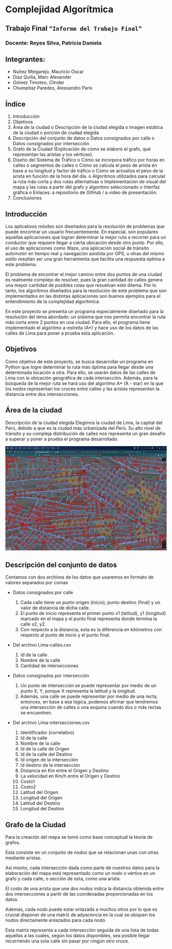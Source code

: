# Complejidad Algorítmica

## Trabajo Final `“Informe del Trabajo Final”`

### **Docente:** Reyes Silva, Patricia Daniela

## Integrantes:

- Nuñez Melgarejo, Mauricio Oscar
- Diaz Quilia, Marc Alexander
- Gómez Timoteo, Clinder
- Chumpitaz Paredes, Alessandro Paris

## Índice

1. Introducción
2. Objetivos
3. Área de la ciudad
   o Descripción de la ciudad elegida
   o Imagen estática de la ciudad o porción de ciudad elegida
4. Descripción del conjunto de datos
   o Datos consignados por calle
   o Datos consignados por intersección
5. Grafo de la Ciudad
   (Explicación de cómo se elaboró el grafo, qué representan las aristas y los vértices).
6. Diseño del Sistema de Tráfico
   o Cómo se incorpora tráfico por horas en calles o segmentos de calles
   o Cómo se calcula el peso de arista en base a su longitud y factor de tráfico
   o Cómo se actualiza el peso de la arista en función de la hora del día.
   o Algoritmos utilizados para calcular la ruta más corta y dos rutas alternativas
   o Implementación de visual del mapa y las rutas a partir del grafo y algoritmo seleccionado
   o Interfaz gráfica
   o Enlaces: a repositorio de GitHub / a video de presentación.
7. Conclusiones

## Introducción

Los aplicativos móviles son diseñados para la resolución de problemas que puede encontrar un usuario frecuentemente. En especial, son populares aquellas aplicaciones que logran determinar la mejor ruta a recorrer para un conductor que requiere llegar a cierta ubicación desde otro punto. Por ello, el uso de aplicaciones como Waze, una aplicación social de tránsito automotor en tiempo real y navegación asistida por GPS, u otras del mismo estilo resultan ser una gran herramienta que facilita una respuesta óptima a este problema.

El problema de encontrar el mejor camino entre dos puntos de una ciudad es realmente complejo de resolver, pues la gran cantidad de calles genera una mayor cantidad de posibles rutas que resuelvan este dilema. Por lo tanto, los algoritmos diseñados para la resolución de este problema que son implementados en las distintas aplicaciones son buenos ejemplos para el entendimiento de la complejidad algorítmica.

En este proyecto se presenta un programa especialmente diseñado para la resolución del tema abordado: un sistema que nos permita encontrar la ruta más corta entre 2 puntos en una ciudad. Para ello, el programa tiene implementado el algoritmo a-estrella (A\*) y hace uso de los datos de las calles de Lima para poner a prueba esta aplicación.

## Objetivos

Como objetivo de este proyecto, se busca desarrollar un programa en Python que logre determinar la ruta más óptima para llegar desde una determinada locación a otra. Para ello, se usarán datos de las calles de Lima con la ubicación geográfica de cada intersección. Además, para la búsqueda de la mejor ruta se hará uso del algoritmo A\* (A - star) en la que los nodos representan los cruces entre calles y las aristas representan la distancia entre dos intersecciones.

## Área de la ciudad

Descripción de la ciudad elegida
Elegimos la ciudad de Lima, la capital del Perú, debido a que es la ciudad más urbanizada del Perú. Su alto nivel de tránsito y su compleja distribución de calles nos representa un gran desafío a superar y poner a prueba el programa desarrollado.

![Imagen estática de la ciudad o porción de ciudad elegida](static/img/lima.jpeg)

## Descripción del conjunto de datos

Contamos con dos archivos de los datos que usaremos en formato de valores separados por comas

- Datos consignados por calle

  1. Cada calle tiene un punto origen (inicio), punto destino (final) y un valor de distancia de dicha calle.
  2. El punto de inicio representa el primer punto x1 (latitud), y1 (longitud) marcado en el mapa y el punto final representa donde termina la calle x2, y2.
  3. Con respecto a la distancia, esta es la diferencia en kilómetros con respecto al punto de inicio y el punto final.

- Del archivo Lima-calles.csv

  1. Id de la calle
  2. Nombre de la calle
  3. Cantidad de intersecciones

- Datos consignados por intersección

  1. Un punto de intersección se puede representar por medio de un punto X, Y, porque X representa la latitud y la longitud.
  2. Además, una calle se puede representar por medio de una recta, entonces, en base a esa lógica, podemos afirmar que tendremos una intersección de calles o una esquina cuando dos o más rectas se encuentren.

- Del archivo Lima-intersecciones.csv

  1. Identificador (correlativo)
  2. Id de la calle
  3. Nombre de la calle
  4. Id de la calle de Origen
  5. Id de la calle del Destino
  6. Id origen de la intersección
  7. Id destino de la intersección
  8. Distancia en Km entre el Origen y Destino
  9. La velocidad en Km/h entre el Origen y Destino
  10. Costo1
  11. Costo2
  12. Latitud del Origen
  13. Longitud del Origen
  14. Latitud del Destino
  15. Longitud del Destino

## Grafo de la Ciudad

Para la creación del mapa se tomó como base conceptual la teoría de grafos.

Esta consiste en un conjunto de nodos que se relacionan unas con otras mediante aristas.

Así mismo, cada intersección dada como parte de nuestros datos para la elaboración del mapa está representado como un nodo o vértice en un grafo y cada calle, o sección de esta, como una arista.

El costo de una arista que une dos nodos indica la distancia obtenida entre dos intersecciones a partir de las coordenadas proporcionadas en los datos.

Además, cada nodo puede estar enlazada a muchos otros por lo que es crucial disponer de una matriz de adyacencia en la cual se ubiquen los nodos directamente enlazados para cada nodo.

Esta matriz representa a cada intersección seguida de una lista de todas aquellas a las cuales, según los datos disponibles, sea posible llegar recorriendo una sola calle sin pasar por ningún otro cruce.
